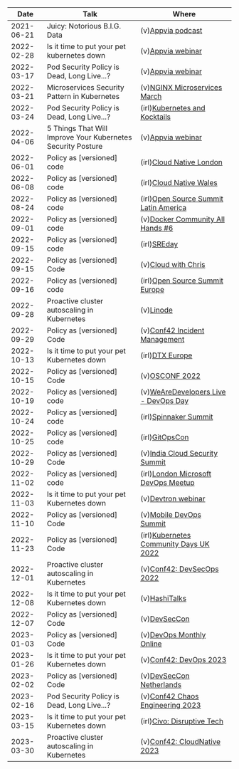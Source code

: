 | Date       | Talk                                                        | Where                                                                                                                             |
| ---------- | ----------------------------------------------------------- | --------------------------------------------------------------------------------------------------------------------------------- |
| 2021-06-21 | Juicy: Notorious B.I.G. Data                                | (v)[Appvia podcast](https://www.appvia.io/podcast/8901725)                                                                        |
| 2022-02-28 | Is it time to put your pet kubernetes down                  | (v)[Appvia webinar](https://www.youtube.com/watch?v=4YA9sC6Z1YQ)                                                                  |
| 2022-03-17 | Pod Security Policy is Dead, Long Live...?                  | (v)[Appvia webinar](https://www.brighttalk.com/webcast/18932/535753)                                                              |
| 2022-03-21 | Microservices Security Pattern in Kubernetes                | (v)[NGINX Microservices March](https://www.youtube.com/watch?v=k1TYMMxgldY)                                                       |
| 2022-03-24 | Pod Security Policy is Dead, Long Live...?                  | (irl)[Kubernetes and Kocktails](https://www.youtube.com/watch?v=C5ohERIhlrY)                                                      |
| 2022-04-06 | 5 Things That Will Improve Your Kubernetes Security Posture | (v)[Appvia webinar](https://www.brighttalk.com/webcast/18932/528461)                                                              |
| 2022-06-01 | Policy as [versioned] code                                  | (irl)[Cloud Native London](https://www.youtube.com/watch?v=kujkYxU8HoM)                                                           |
| 2022-06-08 | Policy as [versioned] code                                  | (irl)[Cloud Native Wales](https://twitter.com/CloudNativeWal/status/1534595387658477570)                                          |
| 2022-08-24 | Policy as [versioned] code                                  | (irl)[Open Source Summit Latin America](https://www.youtube.com/watch?v=tw5pWgVXO_g)                                              |
| 2022-09-01 | Policy as [versioned] code                                  | (v)[Docker Community All Hands #6](https://www.youtube.com/watch?v=M4x2G8Toxno)                                                   |
| 2022-09-15 | Policy as [versioned] code                                  | (irl)[SREday](https://www.youtube.com/watch?v=qIx53UfLmLc)                                                                        |
| 2022-09-15 | Policy as [versioned] Code                                  | (v)[Cloud with Chris](https://www.youtube.com/watch?v=uvGJSqSFCqg)                                                                |
| 2022-09-16 | Policy as [versioned] code                                  | (irl)[Open Source Summit Europe](https://www.youtube.com/watch?v=xRgo9HDV_2I)                                                     |
| 2022-09-28 | Proactive cluster autoscaling in Kubernetes                 | (v)[Linode](https://www.linode.com/event/proactive-cluster-autoscaling-in-kubernetes/)                                            |
| 2022-09-29 | Policy as [versioned] Code                                  | (v)[Conf42 Incident Management](https://www.youtube.com/watch?v=uYX8ffoiE5Y)                                                      |
| 2022-10-13 | Is it time to put your pet Kubernetes down                  | (irl)[DTX Europe](https://dtxucx.app.swapcard.com/widget/event/dtx-ucx-europe-2022-or-irx-2022/planning/UGxhbm5pbmdfMTAwNTc3MA==) |
| 2022-10-15 | Policy as [versioned] Code                                  | (v)[OSCONF 2022](https://www.youtube.com/live/Tlce19gYY9Q?feature=share&t=4257)                                                   |
| 2022-10-19 | Policy as [versioned] code                                  | (v)[WeAreDevelopers Live - DevOps Day](https://www.youtube.com/live/LS9jKBKapkM?feature=share&t=3671)                             |
| 2022-10-24 | Policy as [versioned] code                                  | (irl)[Spinnaker Summit](https://www.youtube.com/watch?v=_ItchT4okpA)                                                              |
| 2022-10-25 | Policy as [versioned] code                                  | (irl)[GitOpsCon](https://www.youtube.com/watch?v=Nstv7OA4abo)                                                                     |
| 2022-10-29 | Policy as [versioned] Code                                  | (v)[India Cloud Security Summit](https://www.youtube.com/watch?v=_-oE3646Tpw)                                                     |
| 2022-11-02 | Policy as [versioned] code                                  | (irl)[London Microsoft DevOps Meetup](https://www.meetup.com/london-microsoft-devops/events/287854448/)                           |
| 2022-11-03 | Is it time to put your pet Kubernetes down                  | (v)[Devtron webinar](https://www.youtube.com/watch?v=6nDLDmSIBQ0)                                                                 |
| 2022-11-10 | Policy as [versioned] Code                                  | (v)[Mobile DevOps Summit](https://www.youtube.com/watch?v=Qm9a-jJWKak)                                                            |
| 2022-11-23 | Policy as [versioned] Code                                  | (irl)[Kubernetes Community Days UK 2022](https://www.youtube.com/watch?v=yL62l-XE268)                                             |
| 2022-12-01 | Proactive cluster autoscaling in Kubernetes                 | (v)[Conf42: DevSecOps 2022](https://www.youtube.com/watch?v=AF2FjGTBRUQ)                                                          |
| 2022-12-08 | Is it time to put your pet Kubernetes down                  | (v)[HashiTalks](https://www.youtube.com/watch?v=8hIMmNMOtzE)                                                                      |
| 2022-12-07 | Policy as [versioned] Code                                  | (v)[DevSecCon](https://www.youtube.com/watch?v=_NOmk8gRdXw)                                                                       |
| 2023-01-03 | Policy as [versioned] Code                                  | (v)[DevOps Monthly Online](https://www.youtube.com/watch?v=yUu8l7E2dR0)                                                           |
| 2023-01-26 | Is it time to put your pet Kubernetes down                  | (v)[Conf42: DevOps 2023](https://www.youtube.com/watch?v=6-UTY50pGx8)                                                             |
| 2023-02-02 | Policy as [versioned] Code                                  | (v)[DevSecCon Netherlands](https://www.youtube.com/watch?v=T9jlT2kTGlM)                                                           |
| 2023-02-16 | Pod Security Policy is Dead, Long Live...?                  | (v)[Conf42 Chaos Engineering 2023](https://www.youtube.com/watch?v=bpj5bRAJ2J0)                                                   |
| 2023-03-15 | Is it time to put your pet Kubernetes down                  | (irl)[Civo: Disruptive Tech](https://www.youtube.com/watch?v=czpbXvZ7J_E)                                                         |
| 2023-03-30 | Proactive cluster autoscaling in Kubernetes                 | (v)[Conf42: CloudNative 2023](https://youtu.be/sVLGhZWDZ-k)                                                                       |
